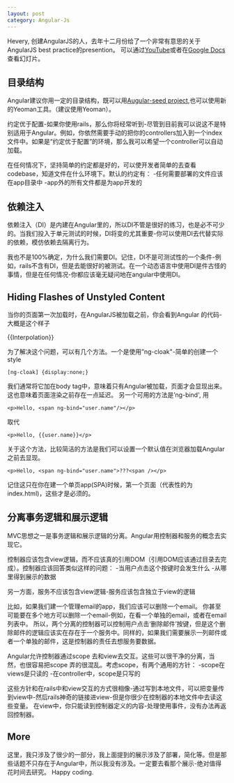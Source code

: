 ```yaml
---
layout: post
category: Angular-Js
---
```

Hevery, 创建AngularJS的人，去年十二月份给了一个非常有意思的关于AngularJS best practice的presention。 可以通过[YouTube](http://www.youtube.com/watch?v=ZhfUv0spHCY)或者在[Google Docs](http://goo.gl/CD0Is)查看幻灯片。

## 目录结构
Angular建议你用一定的目录结构，既可以用[Augular-seed project](https://github.com/angular/angular-seed),也可以使用新的Yeoman工具。（建议使用Yeoman）。

约定优于配置-如果你使用rails，那么你将经常听到-尽管到目前我可以说这不是特别适用于Angular。例如，你依然需要手动的把你的controllers加入到一个index文件中。如果是“约定优于配置”的环境，那么我可以希望一个controller可以自动加载。

在任何情况下，坚持简单的约定都是好的，可以使开发者简单的去查看codebase，知道文件在什么环境下。默认的约定有：
-任何需要部署的文件应该在app目录中
-app外的所有文件都是为app开发的

## 依赖注入
依赖注入（DI）是内建在Angular里的，所以DI不管是很好的练习，也是必不可少的。当我们投入于单元测试的时候，DI将变的尤其重要-你可以使用DI去代替实际的依赖，模仿依赖去隔离行为。

我也不是100%确定，为什么我们需要DI。记住，DI不是可测试性的一个条件-例如，rails不含有DI，但是去能很好的被测试。在一个动态语言中使用DI是件古怪的事情，但是在任何情况-你都应该毫无疑问地在angular中使用DI。

## Hiding Flashes of Unstyled Content
当你的页面第一次加载时，在AngularJS被加载之前，你会看到Angular 的代码-大概是这个样子

{{Interpolation}}

为了解决这个问题，可以有几个方法。一个是使用”ng-cloak"-简单的创建一个style
```
[ng-cloak] {display:none;}
```
我们通常将它加在body tag中，意味着只有Angular被加载，页面才会显现出来。这也意味着页面渲染之前存在一点延迟。
另一个可用的方法是’ng-bind', 用
```
<p>Hello, <span ng-bind="user.name"/></p>
```
取代
```
<p>Hello, {{user.name}}</p>
```
关于这个方法，比较简洁的方法是我们可以设置一个默认值在浏览器加载Angular之前去显现。
```
<p>Hello, <span ng-bind="user.name">???<span /></p>
```
记住这只在你在建一个单页app(SPA)时候，第一个页面（代表性的为index.html)，这些才是必须的。

## 分离事务逻辑和展示逻辑
MVC思想之一是事务逻辑和展示逻辑的分离。Angular用控制器和服务的概念去实现它。

控制器应该包含view逻辑，而不应该真的引用DOM（引用DOM应该通过目录去完成）。控制器应该回答类似这样的问题：
-当用户点击这个按键时会发生什么
-从哪里得到展示的数据

另一方面，服务不应该包含view逻辑-服务应该包含独立于view的逻辑

比如，如果我们建一个管理email的app，我们应该可以删除一个email。 你甚至可能要在多个地方可以删除一个email-例如，在看一个单独的email，或者在email列表中。 所以，两个分离的控制器可以控制用户点击‘删除邮件’按键，但是这个删除邮件的逻辑应该实在存在于一个服务中。同样的，如果我们需要展示一列邮件或者一个单独的邮件，这是控制器的责任去想服务要数据。

Angular允许控制器通过scope 去和view去交互。这些可以很干净的分离，当然，也很容易把scope 弄的很混乱。考虑scope，有两个通用的方针：
-scope在views是只读的
-在controller中，scope是只写的

这些方针和在rails中和view交互的方式很相像-通过写到本地文件，可以把变量传到view中-然后rails神奇的链接进view-但是你很少在控制器的本地文件中去读这些变量。 在view中，你只能读到控制器定义的内容-处理使用事件，没有办法再返回控制器。

## More
这里，我只涉及了很少的一部分，我上面提到的展示涉及了部署，简化等。但是那些话题不只存在于Angular中，所以我没有涉及。一定要去看那个展示-绝对值得花时间去研究。
Happy coding.